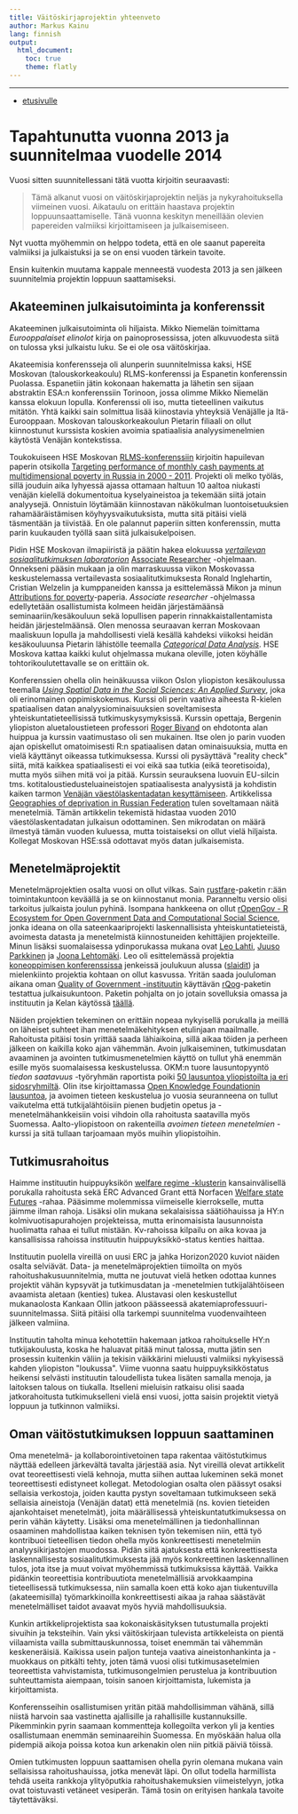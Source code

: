 ```yaml
---
title: Väitöskirjaprojektin yhteenveto
author: Markus Kainu
lang: finnish
output:
  html_document:
    toc: true
    theme: flatly
---
```


******************************

- [etusivulle](index.html)

Tapahtunutta vuonna 2013 ja suunnitelmaa vuodelle 2014
=============================

Vuosi sitten suunnitellessani tätä vuotta kirjoitin seuraavasti:

>Tämä alkanut vuosi on väitöskirjaprojektin neljäs ja nykyrahoituksella viimeinen vuosi. Aikataulu on erittäin haastava projektin loppuunsaattamiselle. Tänä vuonna keskityn meneillään olevien papereiden valmiiksi kirjoittamiseen ja julkaisemiseen.

Nyt vuotta myöhemmin on helppo todeta, että en ole saanut papereita valmiiksi ja julkaistuksi ja se on ensi vuoden tärkein tavoite.

Ensin kuitenkin muutama kappale menneestä vuodesta 2013 ja sen jälkeen suunnitelmia projektin loppuun saattamiseksi.

Akateeminen julkaisutoiminta ja konferenssit
----------------------------------

Akateeminen julkaisutoiminta oli hiljaista. Mikko Niemelän toimittama *Eurooppalaiset elinolot* kirja on painoprosessissa, joten alkuvuodesta siitä on tulossa yksi julkaistu luku. Se ei ole osa väitöskirjaa.

Akateemisia konferensseja oli alunperin suunnitelmissa kaksi, HSE Moskovan (talouskorkeakoulu) RLMS-konferenssi ja Espanetin konferenssin Puolassa. Espanetiin jätin kokonaan hakematta ja lähetin sen sijaan abstraktin ESA:n konferenssiin Torinoon, jossa olimme Mikko Niemelän kanssa elokuun lopulla. Konferenssi oli iso, mutta tieteellinen vaikutus mitätön. Yhtä kaikki sain solmittua lisää kiinostavia yhteyksiä Venäjälle ja Itä-Eurooppaan. Moskovan talouskorkeakoulun Pietarin filiaali on ollut kiinnostunut kurssista koskien avoimia spatiaalisia analyysimenelmien käytöstä Venäjän kontekstissa.

Toukokuiseen HSE Moskovan [RLMS-konferenssiin](http://www.hse.ru/rlms/conference) kirjoitin hapuilevan paperin otsikolla [Targeting performance of monthly cash payments at multidimensional poverty in Russia in 2000 - 2011](http://muuankarski.github.io/monetisation/). Projekti oli melko työläs, sillä jouduin aika lyhyessä ajassa ottamaan haltuun 10 aaltoa niukasti venäjän kielellä dokumentoitua kyselyaineistoa ja tekemään siitä jotain analyysejä. Onnistuin löytämään kiinnostavan näkökulman luontoisetuuksien rahamääräistämisen köyhyysvaikutuksista, mutta sitä pitäisi vielä täsmentään ja tiivistää. En ole palannut paperiin sitten konferenssin, mutta parin kuukauden työllä saan siitä julkaisukelpoisen.

Pidin HSE Moskovan ilmapiiristä ja päätin hakea elokuussa [*vertailevan sosiaalitutkimuksen laboratorion*](http://lcsr.hse.ru/en/about) [Associate Researcher](http://lcsr.hse.ru/en/announcements/73919297.html) -ohjelmaan. Onnekseni pääsin mukaan ja olin marraskuussa viikon Moskovassa keskustelemassa vertailevasta sosiaalitutkimuksesta Ronald Inglehartin, Cristian Welzelin ja kumppaneiden kanssa ja esittelemässä Mikon ja minun [Attributions for poverty]()-paperia. *Associate researcher* -ohjelmassa edellytetään osallistumista kolmeen heidän järjestämäänsä seminaariin/kesäkouluun sekä lopullisen paperin rinnakkaistallentamista heidän järjestelmäänsä. Olen menossa seuraavan kerran Moskovaan maaliskuun lopulla ja mahdollisesti vielä kesällä kahdeksi viikoksi heidän kesäkouluunsa Pietarin lähistölle teemalla [*Categorical Data Analysis*](http://lcsr.hse.ru/en/summer2014). HSE Moskova kattaa kaikki kulut ohjelmassa mukana oleville, joten köyhälle tohtorikoulutettavalle se on erittäin ok.

Konferenssien ohella olin heinäkuussa viikon Oslon yliopiston kesäkoulussa teemalla [*Using Spatial Data in the Social Sciences: An Applied Survey*](http://www.sv.uio.no/english/research/doctoral-degree/summer-school/courses-2013/bivand.html), joka oli erinomainen oppimiskokemus. Kurssi oli perin vaativa aiheesta R-kielen spatiaalisen datan analyysiominaisuuksien soveltamisesta yhteiskuntatieteellisissä tutkimuskysymyksissä. Kurssin opettaja, Bergenin yliopiston aluetaloustieteen professori [Roger Bivand](http://www.nhh.no/Default.aspx?ID=697) on ehdotonta alan huippua ja kurssin vaatimustaso oli sen mukainen. Itse olen jo parin vuoden ajan opiskellut omatoimisesti R:n spatiaalisen datan ominaisuuksia, mutta en vielä käyttänyt oikeassa tutkimuksessa. Kurssi oli pysäyttävä "reality check" siitä, mitä kaikkea spatiaalisesti ei voi eikä saa tutkia (eikä teoretisoida), mutta myös siihen mitä voi ja pitää. Kurssin seurauksena luovuin EU-silcin tms. kotitaloustiedusteluaineistojen spatiaalisesta analyysistä ja kohdistin kaiken tarmon [Venäjän väestölaskentadatan kesyttämiseen](https://github.com/muuankarski/censusanalysis). Artikkelissa [Geographies of deprivation in Russian Federation](https://github.com/muuankarski/geographies) tulen soveltamaan näitä menetelmiä. Tämän artikkelin tekemistä hidastaa vuoden 2010 väestölaskentadatan julkaisun odottaminen. Sen mikrodatan on määrä ilmestyä tämän vuoden kuluessa, mutta toistaiseksi on ollut vielä hiljaista. Kollegat Moskovan HSE:ssä odottavat myös datan julkaisemista.


Menetelmäprojektit
------------------------

Menetelmäprojektien osalta vuosi on ollut vilkas. Sain [rustfare](https://github.com/rOpenGov/rustfare)-paketin r:ään toimintakuntoon keväällä ja se on kiinnostanut monia. Paranneltu versio olisi tarkoitus julkaista joulun pyhinä. Isompana hankkeena on ollut [rOpenGov - R Ecosystem for Open Government Data and Computational Social Science](http://ropengov.github.io/), jonka ideana on olla sateenkaariprojekti laskennallisista yhteiskuntatieteistä, avoimesta datasta ja menetelmistä kiinnostuneiden kehittäjien projekteille. Minun lisäksi suomalaisessa ydinporukassa mukana ovat [Leo Lahti](http://antagomir.github.io/), [Juuso Parkkinen](http://ouzor.github.io/) ja [Joona Lehtomäki](https://tuhat.halvi.helsinki.fi/portal/en/persons/joona-lehtomaki%287f6888ed-acb0-4c6a-aab5-bc54f26d0e61%29.html). Leo oli esittelemässä projektia [koneoppimisen konferenssissa](http://nips.cc/Conferences/2013/Program/event.php?ID=3710) jenkeissä joulukuun alussa ([slaidit](http://www.slideshare.net/antagomir/lahti-r-opengovnips13smaller)) ja mielenkiinto projektia kohtaan on ollut kasvussa. Yritän saada joululoman aikana oman [Quality of Government -instituutin](http://www.qog.pol.gu.se/) käyttävän [rQog](https://github.com/muuankarski/rQog)-paketin testattua julkaisukuntoon. Paketin pohjalta on jo jotain sovelluksia omassa ja instituutin ja Kelan käytössä [täällä](https://github.com/muuankarski/QogGVis).

Näiden projektien tekeminen on erittäin nopeaa nykyisellä porukalla ja meillä on läheiset suhteet ihan menetelmäkehityksen etulinjaan maailmalle. Rahoitusta pitäisi tosin yrittää saada lähiaikoina, sillä aikaa töiden ja perheen jälkeen on kaikilla koko ajan vähemmän. Avoin julkaiseminen, tutkimusdatan avaaminen ja avointen tutkimusmenetelmien käyttö on tullut yhä enemmän esille myös suomalaisessa keskustelussa. OKM:n tuore lausuntopyyntö *tiedon saatavuus* -työryhmän raportista poiki [50 lausuntoa yliopistoilta ja eri sidosryhmiltä](http://www.tdata.fi/dokumentit). Olin itse kirjoittamassa [Open Knowledge Foundationin lausuntoa](http://www.tdata.fi/documents/10180/43697/Open+Knowledge+Foundation+lausunto/bf089540-b41f-48c1-99c6-236d53ab69f4), ja avoimen tieteen keskustelua jo vuosia seuranneena on tullut vaikutelma että tutkijalähtöisiin pienen budjetin opetus ja -menetelmähankkeisiin voisi vihdoin olla rahoitusta saatavilla  myös Suomessa. Aalto-yliopistoon on rakenteilla *avoimen tieteen menetelmien* -kurssi ja sitä tullaan tarjoamaan myös muihin yliopistoihin.

Tutkimusrahoitus
------------------------
Haimme instituutin huippuyksikön [welfare regime -klusterin](http://www.helsinki.fi/aleksanteri/crm/structure.html#cluster3) kansainvälisellä porukalla rahoitusta sekä ERC Advanced Grant että Norfacen [Welfare state Futures](http://www.norface.net/program_landing.asp?id=76) -rahaa. Pääsimme molemmissa viimeiselle kierrokselle, mutta jäimme ilman rahoja. Lisäksi olin mukana sekalaisissa säätiöhauissa ja HY:n kolmivuotisapurahojen projekteissa, mutta erinomaisista lausunnoista huolimatta rahaa ei tullut mistään. Kv-rahoissa kilpailu on aika kovaa ja kansallisissa rahoissa instituutin huippuyksikkö-status kenties haittaa.

Instituutin puolella vireillä on uusi ERC ja jahka Horizon2020 kuviot näiden osalta selviävät. Data- ja menetelmäprojektien tiimoilta on myös rahoitushakusuunnitelmia, mutta ne joutuvat vielä hetken odottaa kunnes projektit vähän kypsyvät ja tutkimusdatan ja -menetelmien tutkijalähtöiseen avaamista aletaan (kenties) tukea. Alustavasi olen keskustellut mukanaolosta Kankaan Ollin jatkoon päässeessä akatemiaprofessuuri-suunnitelmassa. Siitä pitäisi olla tarkempi suunnitelma vuodenvaihteen jälkeen valmiina.

Instituutin taholta minua kehotettiin hakemaan jatkoa rahoitukselle HY:n tutkijakoulusta, koska he haluavat pitää minut talossa, mutta jätin sen prosessin kuitenkin väliin ja tekisin väikkärini mieluusti valmiiksi nykyisessä kahden yliopiston "loukussa". Viime vuonna saatu huippuyksikköstatus heikensi selvästi instituutin taloudellista tukea lisäten samalla menoja, ja laitoksen talous on tiukalla. Itselleni mieluisin ratkaisu olisi saada jatkorahoitusta tutkimukselleni vielä ensi vuosi, jotta saisin projektit vietyä loppuun ja tutkinnon valmiiksi.

Oman väitöstutkimuksen loppuun saattaminen
---------------------------

Oma menetelmä- ja kollaborointivetoinen tapa rakentaa väitöstutkimus näyttää edelleen järkevältä tavalta järjestää asia. Nyt vireillä olevat artikkelit ovat teoreettisesti vielä kehnoja, mutta siihen auttaa lukeminen sekä monet teoreettisesti edistyneet kollegat. Metodologian osalta olen päässyt osaksi sellaisia verkostoja, joiden kautta pystyn soveltamaan tutkimukseen sekä sellaisia aineistoja (Venäjän datat) että menetelmiä (ns. kovien tieteiden ajankohtaiset menetelmät), joita määrällisessä yhteiskuntatutkimuksessa on perin vähän käytetty. Lisäksi oma menetelmällinen ja tiedonhallinnan osaaminen mahdollistaa kaiken teknisen työn tekemisen niin, että työ kontribuoi tieteellisen tiedon ohella myös konkreettisesti menetelmiin analyysikirjastojen muodossa. Pidän siitä ajatuksesta että konkreettisesta laskennallisesta sosiaalitutkimuksesta jää myös konkreettinen laskennallinen tulos, jota itse ja muut voivat myöhemmissä tutkimuksissa käyttää. Vaikka pidänkin teoreettisia kontribuutiota menetelmällisiä arvokkaampina tieteellisessä tutkimuksessa, niin samalla koen että koko ajan tiukentuvilla (akateemisilla) työmarkkinoilla konkreettisesti aikaa ja rahaa säästävät menetelmälliset taidot avaavat myös hyviä mahdollisuuksia.

Kunkin artikkeliprojektista saa kokonaiskäsityksen tutustumalla projekti sivuihin ja teksteihin. Vain yksi väitöskirjaan tulevista artikkeleista on pientä viilaamista vailla submittauskunnossa, toiset enemmän tai vähemmän keskeneräisiä. Kaikissa usein paljon tunteja vaativa aineistonhankinta ja -muokkaus on pitkälti tehty, joten tämä vuosi olisi tutkimusasetelmien teoreettista vahvistamista, tutkimusongelmien perustelua ja kontribuution suhteuttamista aiempaan, toisin sanoen kirjoittamista, lukemista ja kirjoittamista. 

Konferensseihin osallistumisen yritän pitää mahdollisimman vähänä, sillä niistä harvoin saa vastinetta ajallisille ja rahallisille kustannuksille. Pikemminkin pyrin saamaan kommentteja kollegoilta verkon yli ja kenties osallistumaan enemmän seminaareihin Suomessa. En myöskään halua olla pidempiä aikoja poissa kotoa kun arkenakin olen niin pitkiä päiviä töissä.

Omien tutkimusten loppuun saattamisen ohella pyrin olemana mukana vain sellaisissa rahoitushauissa, jotka menevät läpi. On ollut todella harmillista tehdä useita rankkoja ylityöputkia rahoitushakemuksien viimeistelyyn, jotka ovat toistuvasti vetäneet vesiperän. Tämä tosin on erityisen hankala tavoite täytettäväksi.


